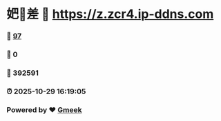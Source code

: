 # 妑🔭差 :link: https://z.zcr4.ip-ddns.com 
### :page_facing_up: [97](https://z.zcr4.ip-ddns.com/tag.html) 
### :speech_balloon: 0 
### :hibiscus: 392591 
### :alarm_clock: 2025-10-29 16:19:05 
### Powered by :heart: [Gmeek](https://github.com/Meekdai/Gmeek)
